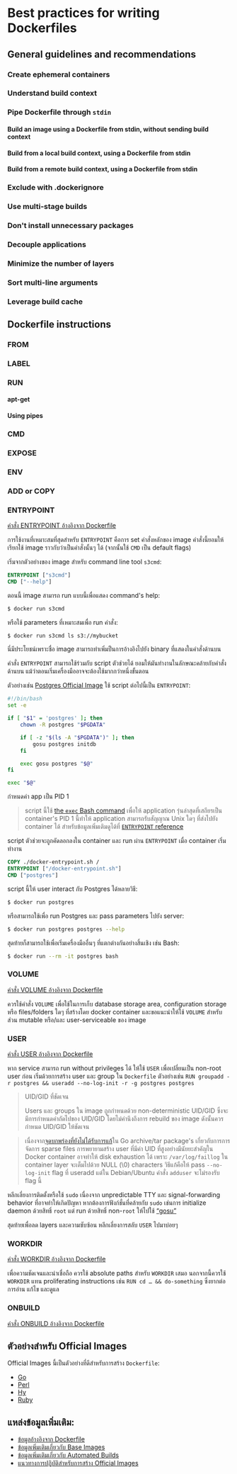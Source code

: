 # Best practices for writing Dockerfiles

<!-- TODO -->

## General guidelines and recommendations

### Create ephemeral containers

<!-- TODO -->

### Understand build context

<!-- TODO -->

### Pipe Dockerfile through `stdin`

<!-- TODO -->


#### Build an image using a Dockerfile from stdin, without sending build context

<!-- TODO -->

#### Build from a local build context, using a Dockerfile from stdin

<!-- TODO -->

#### Build from a remote build context, using a Dockerfile from stdin

<!-- TODO -->

### Exclude with .dockerignore

<!-- TODO -->

### Use multi-stage builds

<!-- TODO -->

### Don't install unnecessary packages

<!-- TODO -->

### Decouple applications

<!-- TODO -->

### Minimize the number of layers

<!-- TODO -->

### Sort multi-line arguments

<!-- TODO -->

### Leverage build cache

<!-- TODO -->

## Dockerfile instructions

<!-- TODO -->

### FROM

<!-- TODO -->

### LABEL

<!-- TODO -->

### RUN

<!-- TODO -->

#### apt-get

<!-- TODO -->

#### Using pipes

<!-- TODO -->

### CMD

<!-- TODO -->

### EXPOSE

<!-- TODO -->

### ENV

<!-- TODO -->


### ADD or COPY

<!-- TODO -->

### ENTRYPOINT

[คำสั่ง ENTRYPOINT อ้างอิงจาก Dockerfile](https://docs.docker.com/engine/reference/builder/#entrypoint)

การใช้งานที่เหมาะสมที่สุดสำหรับ `ENTRYPOINT` คือการ set คำสั่งหลักของ image คำสั่งนี้ยอมให้เรียกใช้ image ราวกับว่าเป็นคำสั่งนั้นๆ ได้ (จากนั้นใช้ `CMD` เป็น default flags)

เริ่มจากตัวอย่างของ image สำหรับ command line tool `s3cmd`:

```dockerfile
ENTRYPOINT ["s3cmd"]
CMD ["--help"]
```

ตอนนี้ image สามารถ run แบบนี้เพื่อแสดง command's help:

```bash
$ docker run s3cmd
```

หรือใช้ parameters ที่เหมาะสมเพื่อ run คำสั่ง:

```bash
$ docker run s3cmd ls s3://mybucket
```

นี่มีประโยชน์เพราะชื่อ image สามารถทำเพิ่มป็นการอ้างอิงไปยัง binary ที่แสดงในคำสั่งด้านบน

คำสั่ง `ENTRYPOINT` สามารถใช้ร่วมกับ script ตัวช่วยได้ ยอมให้มันทำงานในลักษณะคล้ายกับคำสั่งด้านบน แม้ว่าตอนเริ่มเครื่องมืออาจจะต้องใช้มากกว่าหนึ่งขั้นตอน

ตัวอย่างเช่น [Postgres Official Image](https://hub.docker.com/_/postgres/) ใช้ script ต่อไปนี้เป็น `ENTRYPOINT`:

```bash
#!/bin/bash
set -e

if [ "$1" = 'postgres' ]; then
    chown -R postgres "$PGDATA"

    if [ -z "$(ls -A "$PGDATA")" ]; then
        gosu postgres initdb
    fi

    exec gosu postgres "$@"
fi

exec "$@"
```

กำหนดค่า app เป็น PID 1

> script นี้ใช้ [the `exec` Bash command](http://wiki.bash-hackers.org/commands/builtin/exec) เพื่อให้ application 
> รุ่นล่าสุดที่เสถียรเป็น container's PID 1 นี้ทำให้ application สามารถรับสัญญาณ Unix ใดๆ ที่ส่งไปยัง container ได้ 
> สำหรับข้อมูลเพิ่มเติมดูได้ที่ [`ENTRYPOINT` reference](https://docs.docker.com/engine/reference/builder/#entrypoint)

script ตัวช่วยจะถูกคัดลอกลงใน container และ run ผ่าน `ENTRYPOINT` เมื่อ container เริ่มทำงาน

```dockerfile
COPY ./docker-entrypoint.sh /
ENTRYPOINT ["/docker-entrypoint.sh"]
CMD ["postgres"]
```

script นี้ให้ user interact กับ Postgres ได้หลายวิธี:

```bash
$ docker run postgres
```

หรือสามารถใช้เพื่อ run Postgres และ pass parameters ไปยัง server:

```bash
$ docker run postgres postgres --help
```

สุดท้ายก็สามารถใช้เพื่อเริ่มเครื่องมืออื่นๆ ที่แตกต่างกันอย่างสิ้นเชิง เช่น Bash:

```bash
$ docker run --rm -it postgres bash
```

### VOLUME

[คำสั่ง VOLUME อ้างอิงจาก Dockerfile](https://docs.docker.com/engine/reference/builder/#volume)

ควรใช้คำสั่ง `VOLUME` เพื่อใช้ในการเก็บ database storage area, configuration storage หรือ files/folders ใดๆ ที่สร้างโดย docker container และขอแนะนำให้ใช้ `VOLUME` สำหรับส่วน mutable หรือ/และ user-serviceable ของ image

### USER

[คำสั่ง USER อ้างอิงจาก Dockerfile](https://docs.docker.com/engine/reference/builder/#user)

หาก service สามารถ run without privileges ได้ ให้ใช้ `USER` เพื่อเปลี่ยนเป็น non-root user ก่อน เริ่มด้วยการสร้าง user และ group ใน `Dockerfile` ตัวอย่างเช่น `RUN groupadd -r postgres && useradd --no-log-init -r -g postgres postgres`

> UID/GID ที่ชัดเจน
>
> Users และ groups ใน image ถูกกำหนดด้วย non-deterministic UID/GID ซึ่งจะมีการกำหนดค่าถัดไปของ UID/GID โดยไม่คำนึงถึงการ 
> rebuild ของ image ดังนั้นควรกำหนด UID/GID ให้ชัดเจน

> เนื่องจาก[จุดบกพร่องที่ยังไม่ได้รับการแก้](https://github.com/golang/go/issues/13548)ใน Go archive/tar package's 
> เกี่ยวกับการการจัดการ sparse files การพยายามสร้าง user ที่มีค่า UID ที่สูงอย่างมีนัยยะสำคัญใน Docker container 
> อาจทำให้ disk exhaustion ได้ เพราะ `/var/log/faillog` ใน container layer จะเต็มไปด้วย NULL (\0) characters 
> วิธีแก้คือให้ pass `--no-log-init` flag ที่ useradd แต่ใน Debian/Ubuntu คำสั่ง `adduser` จะไม่รองรับ flag นี้

หลีกเลี่ยงการติดตั้งหรือใช้ `sudo` เนื่องจาก unpredictable TTY และ signal-forwarding behavior ที่อาจทำให้เกิดปัญหา หากต้องการฟังก์ชั่นที่คล้ายกับ `sudo` เช่นการ initialize daemon ด้วยสิทธิ์ `root` แต่ run ด้วยสิทธิ์ non-`root` ให้ไปใช้ [“gosu”](https://github.com/tianon/gosu)

สุดท้ายเพื่อลด layers และความซับซ้อน หลีกเลี่ยงการสลับ `USER` ไปมาบ่อยๆ

### WORKDIR

[คำสั่ง WORKDIR อ้างอิงจาก Dockerfile](https://docs.docker.com/engine/reference/builder/#workdir)

เพื่อความชัดเจนและน่าเชื่อถือ ควรใช้ absolute paths สำหรับ `WORKDIR` เสมอ นอกจากนี้ควรใช้ `WORKDIR` แทน proliferating instructions เช่น `RUN cd … && do-something` ซึ่งยากต่อการอ่าน แก้ไข และดูแล

### ONBUILD

[คำสั่ง ONBUILD อ้างอิงจาก Dockerfile](https://docs.docker.com/engine/reference/builder/#onbuild)

<!-- TODO -->

## ตัวอย่างสำหรับ Official Images

Official Images นี้เป็นตัวอย่างที่ดีสำหรับการสร้าง `Dockerfile`:

* [Go](https://hub.docker.com/_/golang/)
* [Perl](https://hub.docker.com/_/perl/)
* [Hy](https://hub.docker.com/_/hylang/)
* [Ruby](https://hub.docker.com/_/ruby/)

## แหล่งข้อมูลเพิ่มเติม:

* [ข้อมูลอ้างอิงจาก Dockerfile](https://docs.docker.com/engine/reference/builder/)
* [ข้อมูลเพิ่มเติมเกี่ยวกับ Base Images](https://docs.docker.com/develop/develop-images/baseimages/)
* [ข้อมูลเพิ่มเติมเกี่ยวกับ Automated Builds](https://docs.docker.com/docker-hub/builds/)
* [แนวทางการปฎิบัติสำหรับการสร้าง Official Images](https://docs.docker.com/docker-hub/official_images/)
